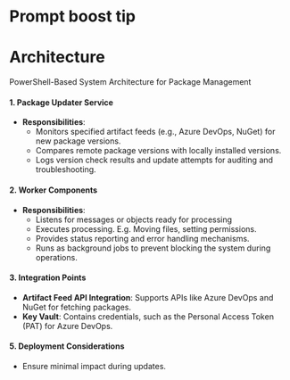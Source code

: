 # Prompt boost tip

# Architecture

PowerShell-Based System Architecture for Package Management


#### 1. **Package Updater Service**

- **Responsibilities**:
    - Monitors specified artifact feeds (e.g., Azure DevOps, NuGet) for new package versions.
    - Compares remote package versions with locally installed versions.
    - Logs version check results and update attempts for auditing and troubleshooting.

#### 2. **Worker Components**

- **Responsibilities**:
    - Listens for messages or objects ready for processing
    - Executes processing. E.g. Moving files, setting permissions. 
    - Provides status reporting and error handling mechanisms.
    - Runs as background jobs to prevent blocking the system during operations.

#### 3. **Integration Points**
- **Artifact Feed API Integration**: Supports APIs like Azure DevOps and NuGet for fetching packages.
- **Key Vault**: Contains credentials, such as the Personal Access Token (PAT) for Azure DevOps. 

#### 5. **Deployment Considerations**

- Ensure minimal impact during updates.